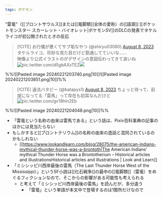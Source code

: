```yaml
---
tags: ポケモン
---
```


"雷竜"（[[ブロントサウルス]]または[[竜脚類]]全体の愛称）の[[語源]]
[[ポケットモンスター スカーレット・バイオレット|ポケモンSV]]のDLCの発表でタケルライコが初公開されたときの反応

> [!CITE] お行儀が悪くてサブ垢なやつ (@shiryu03080) [August 8, 2023](https://twitter.com/shiryu03080/status/1688912286508023808?ref_src=twsrc%5Etfw)
> タケルライコ、珍妙な見た目だけど筋通してていいな……  
> 映像より公式イラストのがデザインの意図伝わってきて良いね ![pic.twitter.com/d5gbAXxTEZ](https://pbs.twimg.com/media/F3A4w4zboAE2ClI?format=jpg)![](https://pbs.twimg.com/media/F3A4xWtbQAAu16c?format=jpg)

%%![[Pasted image 20240221203740.png|10]]![[Pasted image 20240221203851.png|10]]%%

> [!CITE] 違法バタピー (@batapys1) [August 8, 2023](https://twitter.com/batapys1/status/1688916564794597376?ref_src=twsrc%5Etfw)
> ちょっと待って、前提になってる「雷馬」って存在も初耳なんだけど ![pic.twitter.com/gv18hIn2Eb](https://pbs.twimg.com/media/F3A8qeGbsAIrWy_?format=jpg)

%%![[Pasted image 20240221204048.png|10]]%%

-  「雷竜という名称の由来は雷馬である」という話は、Pixiv百科事典の記事のほかには見当たらない
- もしかすると[[ブロントテリウム]]の名称の由来の逸話と混同されているのかもしれない
	- [[https://www.lookandlearn.com/blog/28075/the-american-indians-mythical-thunder-horse-was-a-brontoth|The American Indians' mythical Thunder Horse was a Brontotherium – Historical articles and illustrationsHistorical articles and illustrations | Look and Learn]]
 -  「ミシシッピ川西岸最後の雷馬（The Last Thunder Horse West of the Mississippi）」というSF小説は[[化石戦争]]の最中の[[竜脚類]]（雷竜）をめぐるフィクションなので、そこからの影響がある可能性も考えられる
	 - と考えて「ミシシッピ川西岸最後の雷馬」を読んだが、多分違う
		 - 「雷竜」という単語が本文中で登場するのは1箇所だけなので

